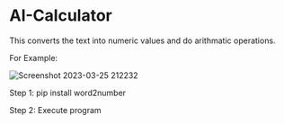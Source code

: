 # AI-Calculator

This converts the text into numeric values and do arithmatic operations.


For Example:

![Screenshot 2023-03-25 212232](https://user-images.githubusercontent.com/87162248/227728434-a28ff0e3-5ffc-43f8-9d3c-706629559564.jpg)

Step 1: pip install word2number

Step 2: Execute program
